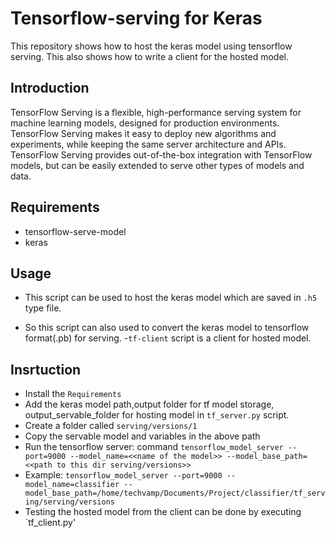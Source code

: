 # Tensorflow-serving for Keras
This repository shows how to host the  keras model using tensorflow serving. This also shows how to write a client for the hosted model.

## Introduction
TensorFlow Serving is a flexible, high-performance serving system for machine learning models, designed for production environments. TensorFlow Serving makes it easy to deploy new algorithms and experiments, while keeping the same server architecture and APIs. TensorFlow Serving provides out-of-the-box integration with TensorFlow models, but can be easily extended to serve other types of models and data.

## Requirements
- tensorflow-serve-model
- keras

## Usage
- This script can be used to host the keras model which are saved in `.h5` type file.

- So this script can also used to convert the keras model to tensorflow format(.pb) for serving.
-`tf-client` script is a client for hosted model.

## Insrtuction
- Install the `Requirements`
- Add the keras model path,output folder for tf model storage, output_servable_folder for hosting model in `tf_server.py` script.
- Create a folder called `serving/versions/1` 
- Copy the servable model and variables in the above path
-  Run the tensorflow server: command `tensorflow_model_server --port=9000 --model_name=<<name of the model>> --model_base_path=<<path to this dir serving/versions>>`
- Example: `tensorflow_model_server --port=9000 --model_name=classifier --model_base_path=/home/techvamp/Documents/Project/classifier/tf_serving/serving/versions`
- Testing the hosted model from the client can be done by executing `tf_client.py'






